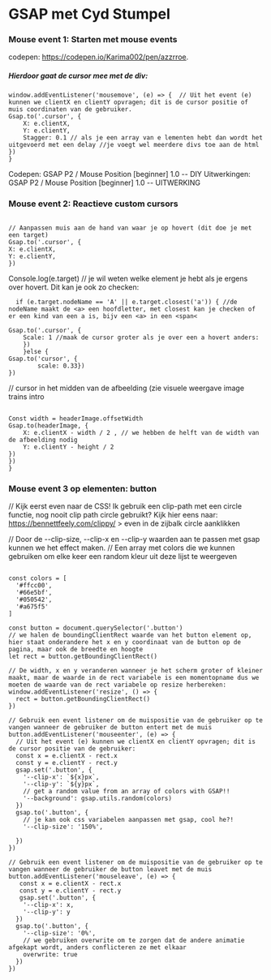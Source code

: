 # GSAP met Cyd Stumpel

### Mouse event 1: Starten met mouse events

codepen: https://codepen.io/Karima002/pen/azzrroe. 

##### Hierdoor gaat de cursor mee met de div: 

```JS
window.addEventListener('mousemove', (e) => {  // Uit het event (e) kunnen we clientX en clientY opvragen; dit is de cursor positie of muis coordinaten van de gebruiker.
Gsap.to('.cursor', { 
    X: e.clientX,
    Y: e.clientY,
    Stagger: 0.1 // als je een array van e lementen hebt dan wordt het uitgevoerd met een delay //je voegt wel meerdere divs toe aan de html
})
}
```

Codepen: GSAP P2 / Mouse Position [beginner] 1.0 -- DIY
Uitwerkingen: GSAP P2 / Mouse Position [beginner] 1.0 -- UITWERKING

### Mouse event 2: Reactieve custom cursors

```JS

// Aanpassen muis aan de hand van waar je op hovert (dit doe je met een target)
Gsap.to('.cursor', { 
X: e.clientX,
Y: e.clientY,
})
```


Console.log(e.target) // je wil weten welke element je hebt als je ergens over hovert. Dit kan je ook zo checken:

```JS
  if (e.target.nodeName == 'A' || e.target.closest('a')) { //de nodeName maakt de <a> een hoofdletter, met closest kan je checken of er een kind van een a is, bijv een <a> in een <span<

Gsap.to('.cursor', {
    Scale: 1 //maak de cursor groter als je over een a hovert anders:
    }) 
    }else {
Gsap.to('cursor', {
        scale: 0.33})     
})
```


// cursor in het midden van de afbeelding (zie visuele weergave image trains intro

```JS

Const width = headerImage.offsetWidth
Gsap.to(headerImage, {
    X: e.clientX - width / 2 , // we hebben de helft van de width van de afbeelding nodig
    Y: e.clientY - height / 2
})
})
}
```



### Mouse event 3 op elementen: button

// Kijk eerst even naar de CSS! Ik gebruik een clip-path met een circle functie, nog nooit clip path circle gebruikt? Kijk hier eens naar: https://bennettfeely.com/clippy/ > even in de zijbalk circle aanklikken

// Door de --clip-size, --clip-x en --clip-y waarden aan te passen met gsap kunnen we het effect maken.
// Een array met colors die we kunnen gebruiken om elke keer een random kleur uit deze lijst te weergeven
```JS

const colors = [
  '#ffcc00',
  '#66e5bf',
  '#050542',
  '#a675f5'
]

const button = document.querySelector('.button')
// we halen de boundingClientRect waarde van het button element op, hier staat onderandere het x en y coordinaat van de button op de pagina, maar ook de breedte en hoogte
let rect = button.getBoundingClientRect()

// De width, x en y veranderen wanneer je het scherm groter of kleiner maakt, maar de waarde in de rect variabele is een momentopname dus we moeten de waarde van de rect variabele op resize herbereken:
window.addEventListener('resize', () => {
  rect = button.getBoundingClientRect()
})

// Gebruik een event listener om de muispositie van de gebruiker op te vangen wanneer de gebruiker de button entert met de muis 
button.addEventListener('mouseenter', (e) => {
  // Uit het event (e) kunnen we clientX en clientY opvragen; dit is de cursor positie van de gebruiker:
  const x = e.clientX - rect.x
  const y = e.clientY - rect.y
  gsap.set('.button', {
    '--clip-x': `${x}px`,
    '--clip-y': `${y}px`,
    // get a random value from an array of colors with GSAP!!
    '--background': gsap.utils.random(colors)
  })
  gsap.to('.button', {
    // je kan ook css variabelen aanpassen met gsap, cool he?!
    '--clip-size': '150%',

  })  
})

// Gebruik een event listener om de muispositie van de gebruiker op te vangen wanneer de gebruiker de button leavet met de muis 
button.addEventListener('mouseleave', (e) => {
   const x = e.clientX - rect.x
   const y = e.clientY - rect.y
   gsap.set('.button', {
    '--clip-x': x,
    '--clip-y': y
  })
  gsap.to('.button', {
    '--clip-size': '0%',
    // we gebruiken overwrite om te zorgen dat de andere animatie afgekapt wordt, anders conflicteren ze met elkaar
    overwrite: true
  })  
})

```

